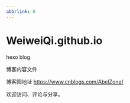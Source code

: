 ```yaml
---
abbrlink: 0
---
```

<!-- more -->

# WeiweiQi.github.io
hexo blog

博客内容文件

博客园地址
https://www.cnblogs.com/AbelZone/

欢迎访问、评论与分享。
